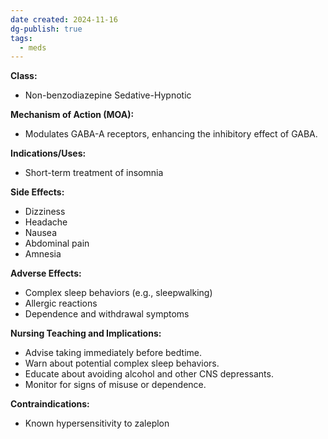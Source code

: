 ```yaml
---
date created: 2024-11-16
dg-publish: true
tags:
  - meds
---
```

**Class:**
- Non-benzodiazepine Sedative-Hypnotic

**Mechanism of Action (MOA):**
- Modulates GABA-A receptors, enhancing the inhibitory effect of GABA.

**Indications/Uses:**
- Short-term treatment of insomnia

**Side Effects:**
- Dizziness
- Headache
- Nausea
- Abdominal pain
- Amnesia

**Adverse Effects:**
- Complex sleep behaviors (e.g., sleepwalking)
- Allergic reactions
- Dependence and withdrawal symptoms

**Nursing Teaching and Implications:**
- Advise taking immediately before bedtime.
- Warn about potential complex sleep behaviors.
- Educate about avoiding alcohol and other CNS depressants.
- Monitor for signs of misuse or dependence.

**Contraindications:**
- Known hypersensitivity to zaleplon